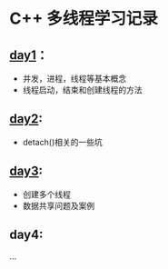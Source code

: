#  C++ 多线程学习记录
## [day1](https://github.com/mei123hao/cpp_multithread/blob/master/test1/README.md)：
* 并发，进程，线程等基本概念
* 线程启动，结束和创建线程的方法
## [day2](https://github.com/mei123hao/cpp_multithread/blob/master/test2/README.md):
* detach()相关的一些坑
## [day3](https://github.com/mei123hao/cpp_multithread/blob/master/test3/README.md):
* 创建多个线程
* 数据共享问题及案例
## day4:
...
